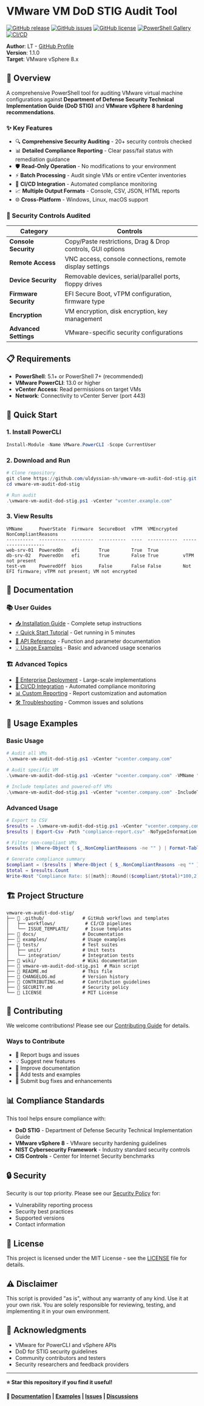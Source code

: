 # VMware VM DoD STIG Audit Tool

[![GitHub release](https://img.shields.io/github/release/uldyssian-sh/vmware-vm-audit-dod-stig.svg)](https://github.com/uldyssian-sh/vmware-vm-audit-dod-stig/releases)
[![GitHub issues](https://img.shields.io/github/issues/uldyssian-sh/vmware-vm-audit-dod-stig.svg)](https://github.com/uldyssian-sh/vmware-vm-audit-dod-stig/issues)
[![GitHub license](https://img.shields.io/github/license/uldyssian-sh/vmware-vm-audit-dod-stig.svg)](https://github.com/uldyssian-sh/vmware-vm-audit-dod-stig/blob/main/LICENSE)
[![PowerShell Gallery](https://img.shields.io/badge/PowerShell-Gallery-blue.svg)](https://www.powershellgallery.com/)
[![CI/CD](https://github.com/uldyssian-sh/vmware-vm-audit-dod-stig/workflows/CI/CD%20Pipeline/badge.svg)](https://github.com/uldyssian-sh/vmware-vm-audit-dod-stig/actions)

**Author**: LT - [GitHub Profile](https://github.com/uldyssian-sh)  
**Version**: 1.1.0  
**Target**: VMware vSphere 8.x

## 🚀 Overview

A comprehensive PowerShell tool for auditing VMware virtual machine configurations against **Department of Defense Security Technical Implementation Guide (DoD STIG)** and **VMware vSphere 8 hardening recommendations**.

### ✨ Key Features

- 🔍 **Comprehensive Security Auditing** - 20+ security controls checked
- 📊 **Detailed Compliance Reporting** - Clear pass/fail status with remediation guidance
- 🛡️ **Read-Only Operation** - No modifications to your environment
- ⚡ **Batch Processing** - Audit single VMs or entire vCenter inventories
- 🔄 **CI/CD Integration** - Automated compliance monitoring
- 📈 **Multiple Output Formats** - Console, CSV, JSON, HTML reports
- 🌐 **Cross-Platform** - Windows, Linux, macOS support

### 🎯 Security Controls Audited

| Category | Controls |
|----------|----------|
| **Console Security** | Copy/Paste restrictions, Drag & Drop controls, GUI options |
| **Remote Access** | VNC access, console connections, remote display settings |
| **Device Security** | Removable devices, serial/parallel ports, floppy drives |
| **Firmware Security** | EFI Secure Boot, vTPM configuration, firmware type |
| **Encryption** | VM encryption, disk encryption, key management |
| **Advanced Settings** | VMware-specific security configurations |

## 📋 Requirements

- **PowerShell**: 5.1+ or PowerShell 7+ (recommended)
- **VMware PowerCLI**: 13.0 or higher
- **vCenter Access**: Read permissions on target VMs
- **Network**: Connectivity to vCenter Server (port 443)

## 🚀 Quick Start

### 1. Install PowerCLI
```powershell
Install-Module -Name VMware.PowerCLI -Scope CurrentUser
```

### 2. Download and Run
```powershell
# Clone repository
git clone https://github.com/uldyssian-sh/vmware-vm-audit-dod-stig.git
cd vmware-vm-audit-dod-stig

# Run audit
.\vmware-vm-audit-dod-stig.ps1 -vCenter "vcenter.example.com"
```

### 3. View Results
```
VMName      PowerState  Firmware  SecureBoot  vTPM  VMEncrypted  NonCompliantReasons
----------  ----------  --------  ----------  ----  -----------  -------------------
web-srv-01  PoweredOn   efi       True        True  True         
db-srv-02   PoweredOn   efi       True        False True         vTPM not present
test-vm     PoweredOff  bios      False       False False        Not EFI firmware; vTPM not present; VM not encrypted
```

## 📖 Documentation

### 📚 User Guides
- [📥 Installation Guide](docs/INSTALLATION.md) - Complete setup instructions
- [⚡ Quick Start Tutorial](wiki/Quick-Start-Tutorial.md) - Get running in 5 minutes
- [🔧 API Reference](docs/API.md) - Function and parameter documentation
- [💡 Usage Examples](examples/) - Basic and advanced usage scenarios

### 🏗️ Advanced Topics
- [🏢 Enterprise Deployment](wiki/Advanced-Scenarios.md) - Large-scale implementations
- [🔄 CI/CD Integration](wiki/Advanced-Scenarios.md#cicd-integration) - Automated compliance monitoring
- [📊 Custom Reporting](examples/advanced-usage.ps1) - Report customization and automation
- [🛠️ Troubleshooting](wiki/Troubleshooting.md) - Common issues and solutions

## 🎯 Usage Examples

### Basic Usage
```powershell
# Audit all VMs
.\vmware-vm-audit-dod-stig.ps1 -vCenter "vcenter.company.com"

# Audit specific VM
.\vmware-vm-audit-dod-stig.ps1 -vCenter "vcenter.company.com" -VMName "web-server-01"

# Include templates and powered-off VMs
.\vmware-vm-audit-dod-stig.ps1 -vCenter "vcenter.company.com" -IncludeTemplates -IncludePoweredOff
```

### Advanced Usage
```powershell
# Export to CSV
$results = .\vmware-vm-audit-dod-stig.ps1 -vCenter "vcenter.company.com"
$results | Export-Csv -Path "compliance-report.csv" -NoTypeInformation

# Filter non-compliant VMs
$results | Where-Object { $_.NonCompliantReasons -ne "" } | Format-Table

# Generate compliance summary
$compliant = ($results | Where-Object { $_.NonCompliantReasons -eq "" }).Count
$total = $results.Count
Write-Host "Compliance Rate: $([math]::Round(($compliant/$total)*100,2))%"
```

## 🏗️ Project Structure

```
vmware-vm-audit-dod-stig/
├── 📁 .github/              # GitHub workflows and templates
│   ├── workflows/           # CI/CD pipelines
│   └── ISSUE_TEMPLATE/      # Issue templates
├── 📁 docs/                 # Documentation
├── 📁 examples/             # Usage examples
├── 📁 tests/                # Test suites
│   ├── unit/               # Unit tests
│   └── integration/        # Integration tests
├── 📁 wiki/                 # Wiki documentation
├── 📄 vmware-vm-audit-dod-stig.ps1  # Main script
├── 📄 README.md             # This file
├── 📄 CHANGELOG.md          # Version history
├── 📄 CONTRIBUTING.md       # Contribution guidelines
├── 📄 SECURITY.md           # Security policy
└── 📄 LICENSE               # MIT License
```

## 🤝 Contributing

We welcome contributions! Please see our [Contributing Guide](CONTRIBUTING.md) for details.

### Ways to Contribute
- 🐛 Report bugs and issues
- 💡 Suggest new features
- 📝 Improve documentation
- 🧪 Add tests and examples
- 🔧 Submit bug fixes and enhancements

## 📊 Compliance Standards

This tool helps ensure compliance with:
- **DoD STIG** - Department of Defense Security Technical Implementation Guide
- **VMware vSphere 8** - VMware security hardening guidelines
- **NIST Cybersecurity Framework** - Industry standard security controls
- **CIS Controls** - Center for Internet Security benchmarks

## 🔒 Security

Security is our top priority. Please see our [Security Policy](SECURITY.md) for:
- Vulnerability reporting process
- Security best practices
- Supported versions
- Contact information

## 📄 License

This project is licensed under the MIT License - see the [LICENSE](LICENSE) file for details.

## ⚠️ Disclaimer

This script is provided "as is", without any warranty of any kind. Use it at your own risk. You are solely responsible for reviewing, testing, and implementing it in your own environment.

## 🙏 Acknowledgments

- VMware for PowerCLI and vSphere APIs
- DoD for STIG security guidelines
- Community contributors and testers
- Security researchers and feedback providers

---

**⭐ Star this repository if you find it useful!**

**🔗 [Documentation](wiki/Home.md) | [Examples](examples/) | [Issues](https://github.com/uldyssian-sh/vmware-vm-audit-dod-stig/issues) | [Discussions](https://github.com/uldyssian-sh/vmware-vm-audit-dod-stig/discussions)**